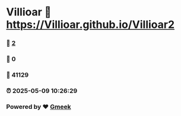 # Villioar :link: https://Villioar.github.io/Villioar2 
### :page_facing_up: [2](https://Villioar.github.io/Villioar2/tag.html) 
### :speech_balloon: 0 
### :hibiscus: 41129 
### :alarm_clock: 2025-05-09 10:26:29 
### Powered by :heart: [Gmeek](https://github.com/Meekdai/Gmeek)
